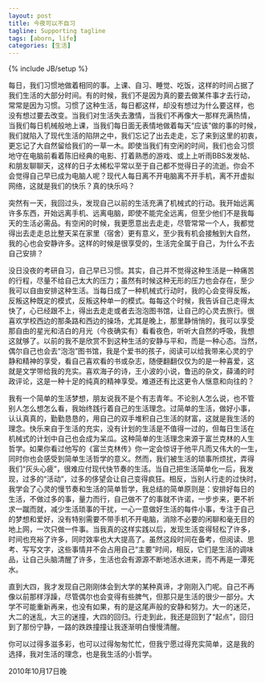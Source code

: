 ```yaml
---
layout: post
title: 今夜可以不自习 
tagline: Supporting tagline
tags: [aborn, life]
categories: [生活]
---
```

{% include JB/setup %}

每日，我们习惯地做着相同的事。上课、自习、睡觉、吃饭，这样的时间占据了
我们生活的大部分时间。有的时候，我们不是因为真的要去做某件事才去行动，
常常是因为习惯。习惯了这种生活，每日都这样，却没有想过为什么要这样，也
没有想过要去改变。当我们对生活失去激情，当我们不再像大一那样充满热情，
当我们每日机械般地上课，当我们每日面无表情地做着每天“应该”做的事的时候，
我们就陷入了现代生活的陷阱之中，我们忘记了出去走走，忘了来到这里的初衷，
更忘记了大自然留给我们的一草一木。即使当我们有空闲的时间，我们也会习惯
地守在电脑前看着陈旧经典的电影、打着熟悉的游戏、或上上听雨BBS发发帖、
和朋友聊聊天，这样的日子太稀松平常以至于自己都不觉得日子的流逝。你会不
会觉得自己早已成为电脑人呢？现代人每日离不开电脑离不开手机，离不开虚拟
网络，这就是我们的快乐？真的快乐吗？
 
突然有一天，我回过头，发现自己以前的生活充满了机械式的行动。我开始远离
许多东西，开始远离手机、远离电脑，即使不能完全远离，但至少他们不是我每
天的生活必需品。有空闲的时候，我更愿意出去走走，尽管常常一个人，我都觉
得出去走走总比整天呆在家里（宿舍）更有意义，至少我有机会接触到大自然，
我的心也会安静许多。这样的时候是很享受的，生活完全属于自己，为什么不去
自己安排？ 
 
没日没夜的考研自习，自己早已习惯。其实，自己并不觉得这种生活是一种痛苦
的行程，尽量不给自己太大的压力；虽然有时候这种无形的压力也会存在，至少
我可以自由安排这种生活。当每日成了一种机械式行动时，我的心会变得反叛，
反叛这种既定的模式，反叛这种单一的模式。每每这个时候，我告诉自己走得太
快了，心已经跟不上，得出去走走或者去泡泡图书馆，让自己的心灵去旅行。很
喜欢学校西边的那条路和西边的操场，尤其是晚上，那里静悄悄的，我可以享受
那自由的星光和洁白的月光（今夜确实有）看看夜色，听听大自然的呼吸，我想
这就够了。以前的我不是欣赏不到这种生活的安静与平和，而是一种心态。当然，
偶尔自己也会去“泡泡”图书馆，我是个爱书的孩子，阅读可以给我带来心灵的宁
静和精神的享受，看自己喜欢看的书或杂志，随便翻翻仅仅为的是一种喜爱，这
就是文学带给我的充实。喜欢海子的诗，王小波的小说，鲁迅的杂文，薛涌的时
政评论，这是一种十足的纯真的精神享受。难道还有比这更令人惬意和向往的？ 
 
我有一个简单的生活梦想，朋友说我不是个有志青年。不论别人怎么说，也不管
别人怎么想怎么看，我始终践行着自己的生活理念。过简单的生活，做好小事，
认认真真的，勤勤恳恳的，用自己的双手堆积自己生活的财富，这就是我生活的
理念。快乐来自于生活的充实，没有计划的生活是不值得一过的，但每日生活在
机械式的计划中自己也会成为呆瓜。这种简单的生活理念来源于富兰克林的人生
哲学。如果你看过他写的《富兰克林传》你一定会惊讶于他平凡而又伟大的一生，
同时你也会感受到简单生活哲学的意义。然而，我们被生活的琐事所烦扰，弄得
我们“灰头心疲”，很难应付现代快节奏的生活。当自己把生活简单化一后，我发
现，过多的“活动”，过多的侈望会让自己变得疯狂。相反，当别人行走的过快时，
我学会了心灵的慢节奏和生活的简单哲学，我总结的简单原则是：安排好每日的
生活，不做过多的事，量力而行，自己做不了的事就不许诺，一步步来，更不祈
求一蹴而就，减少生活琐事的干扰，一心一意做好生活的每件小事，专注于自己
的梦想和爱好，没有特别需要不带手机不开电脑，消除不必要的闲聊和毫无目的
地上网，一次只做一件事。当我真的这样实践以后，发现生活变得轻松了许多，
时间也充裕了许多，同时效率也大大提高了。虽然这段时间在备考，但阅读、思
考、写写文字，这些事情并不会占用自己“主要”时间，相反，它们是生活的调味
品，让自己头脑清醒了许多，生活也会有源源不断地活水进来，而不再是一潭死
水。

直到大四，我才发现自己刚刚体会到大学的某种真谛，才刚刚入门呢。自己不再
像以前那样浮躁，尽管偶尔也会变得有些脾气，但那只是生活的很少一部分。大
学不可能重新再来，也没有如果，有的是这尾声般的安静和努力。大一的迷茫，
大二的迷乱，大三的迷撞，大四的回归。行走到此，我还是回到了“起点”，回归
到了那份宁静，一路的跌跌撞撞让我逐渐明白慢慢清醒。 
 
你可以过得多滋多彩，也可以过得匆匆忙忙，但我宁愿过得充实简单，这是我的
选择，我对生活的理念，也是我生活的小哲学。

2010年10月17日晚

